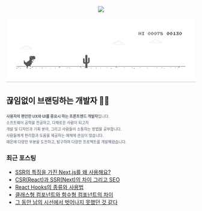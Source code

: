 
<div align="center">
<img style="height:70px" src="https://user-images.githubusercontent.com/19422885/206861312-7dbd3708-98dc-4b97-82e9-96f25581bc94.gif"></img>
  
![dino.gif](./dino.gif)

</div>

## 끊임없이 브랜딩하는 개발자  👋🏻

<span style="color:#4E5968; font-size:10px;">
<strong>사용자의 편안한 UX와 UI를 중요시 하는 프론트엔드 개발자</strong>입니다.<br/>
소프트웨어 공학을 전공하고, 다채로운 사람이 되고자<br/>
개발 및 디자인과 기획 분야, 그리고 사람들이 소통하는 방법을 공부합니다.<br/>
사람들에게 편리함과 도움을 제공하는 매체에 관심이 많습니다.<br/>
때문에 다양한 부분을 도전하고, 탐구하며 다양한 프로젝트를 개발해왔습니다.</span>

### 최근 포스팅
- [SSR의 특징을 가진 Next.js를 왜 사용해요?](https://klmhyeonwooo.tistory.com/69)<br>
- [CSR(React)과 SSR(Next)의 차이 그리고 SEO](https://klmhyeonwooo.tistory.com/68)<br>
- [React Hooks의 종류와 사용법](https://klmhyeonwooo.tistory.com/67)<br>
- [클래스형 컴포넌트와 함수형 컴포넌트의 차이](https://klmhyeonwooo.tistory.com/66)<br>
- [그 동안 남의 시선에서 벗어나지 못했던 것 같다](https://klmhyeonwooo.tistory.com/65)<br>
